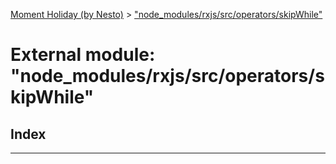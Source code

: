 [Moment Holiday (by Nesto)](../README.md) > ["node_modules/rxjs/src/operators/skipWhile"](../modules/_node_modules_rxjs_src_operators_skipwhile_.md)

# External module: "node_modules/rxjs/src/operators/skipWhile"

## Index

---

